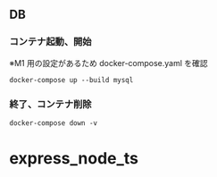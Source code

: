 ## DB

### コンテナ起動、開始

※M1 用の設定があるため docker-compose.yaml を確認

```
docker-compose up --build mysql
```

### 終了、コンテナ削除

```
docker-compose down -v
```
# express_node_ts
